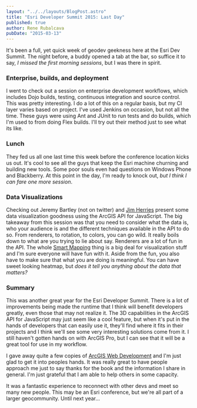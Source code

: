 ```yaml
---
layout: "../../layouts/BlogPost.astro"
title: "Esri Developer Summit 2015: Last Day"
published: true
author: Rene Rubalcava
pubDate: "2015-03-13"
---
```


It's been a full, yet quick week of geodev geekness here at the Esri Dev Summit. The night before, a buddy opened a tab at the bar, so suffice it to say, _I missed the first morning sessions_, but I was there in spirit.

### Enterprise, builds, and deployment

I went to check out a session on enterprise development workflows, which includes Dojo builds, testing, continuous integration and source control. This was pretty interesting. I do a lot of this on a regular basis, but my CI layer varies based on project. I've used Jenkins on occasion, but not all the time. These guys were using Ant and JUnit to run tests and do builds, which I'm used to from doing Flex builds. I'll try out their method just to see what its like.

### Lunch

They fed us all one last time this week before the conference location kicks us out. It's cool to see all the guys that keep the Esri machine churning and building new tools. Some poor souls even had questions on Windows Phone and Blackberry. At this point in the day, I'm ready to knock out, _but I think I can fare one more session_.

### Data Visualizations

Checking out Jeremy Bartley (not on twitter) and [Jim Herries](https://twitter.com/jherries) present some data visualization goodness using the ArcGIS API for JavaScript. The big takeaway from this session was that you need to consider what the data is, who your audience is and the different techniques available in the API to do so. From renderers, to rotation, to colors, you can go wild. It really boils down to what are you trying to lie about say. Renderers are a lot of fun in the API. The whole [Smart Mapping](http://blogs.esri.com/esri/arcgis/2015/03/02/introducing-smart-mapping/) thing is a big deal for visualization stuff and I'm sure everyone will have fun with it. Aside from the fun, you also have to make sure that what you are doing is meaningful. You can have sweet looking heatmap, but _does it tell you anything about the data that matters?_

### Summary

This was another great year for the Esri Developer Summit. There is a lot of improvements being made the runtime that I think will benefit developers greatly, even those that may not realize it. The 3D capabilities in the ArcGIS API for JavaScript may just seem like a cool feature, but when it's put in the hands of developers that can easily use it, they'll find where it fits in their projects and I think we'll see some very interesting solutions come from it. I still haven't gotten hands on with ArcGIS Pro, but I can see that it will be a great tool for use in my workflow.

I gave away quite a few copies of [ArcGIS Web Development](http://www.amazon.com/dp/1617291617/ref=as_sl_pc_tf_lc?tag=odoenet-20&camp=15309&creative=331441&linkCode=st1&creativeASIN=1617291617&adid=1AKCP1KBXD30HMVK7FX6&ref-refURL=http%3A%2F%2Fodoe.net%2Fblog%2F) and I'm just glad to get it into peoples hands. It was really great to have people approach me just to say thanks for the book and the information I share in general. I'm just grateful that I am able to help others in some capacity.

It was a fantastic experience to reconnect with other devs and meet so many new people. This may be an Esri conference, but we're all part of a larger geocommunity. Until next year...
